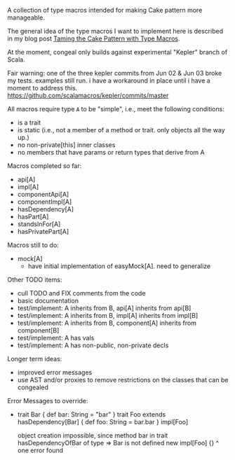 A collection of type macros intended for making Cake pattern more manageable.

The general idea of the type macros I want to implement here is described in my
blog post [Taming the Cake Pattern with Type
Macros](http://scabl.blogspot.com/2013/03/cbdi-2.html).

At the moment, congeal only builds against experimental "Kepler" branch of Scala.

Fair warning: one of the three kepler commits from Jun 02 & Jun 03 broke my
tests. examples still run. i have a workaround in place until i have a
moment to address this. https://github.com/scalamacros/kepler/commits/master

All macros require type `A` to be "simple", i.e., meet the following conditions:

  - is a trait
  - is static (i.e., not a member of a method or trait. only objects all the way up.)
  - no non-private[this] inner classes
  - no members that have params or return types that derive from A

Macros completed so far:
  - api[A]
  - impl[A]
  - componentApi[A]
  - componentImpl[A]
  - hasDependency[A]
  - hasPart[A]
  - standsInFor[A]
  - hasPrivatePart[A]

Macros still to do:
  - mock[A]
    - have initial implementation of easyMock[A]. need to generalize

Other TODO items:
  - cull TODO and FIX comments from the code
  - basic documentation
  - test/implement: A inherits from B, api[A] inherits from api[B]
  - test/implement: A inherits from B, impl[A] inherits from impl[B]
  - test/implement: A inherits from B, component[A] inherits from component[B]
  - test/implement: A has vals
  - test/implement: A has non-public, non-private decls

Longer term ideas:
  - improved error messages
  - use AST and/or proxies to remove restrictions on the classes that can be congealed

Error Messages to override:

  - trait Bar { def bar: String = "bar" }
    trait Foo extends hasDependency[Bar] { def foo: String = bar.bar }
    impl[Foo]

    object creation impossible, since method bar in trait hasDependencyOfBar of type => Bar is not defined
      new impl[Foo] {}
          ^
    one error found


